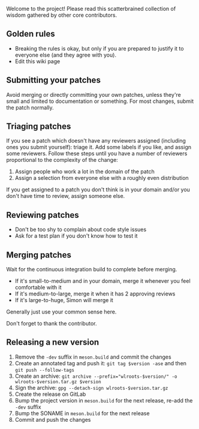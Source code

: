 Welcome to the project! Please read this scatterbrained collection of wisdom gathered by other core contributors.

## Golden rules

- Breaking the rules is okay, but only if you are prepared to justify it to everyone else (and they agree with you).
- Edit this wiki page

## Submitting your patches

Avoid merging or directly committing your own patches, unless they're small and limited to documentation or something. For most changes, submit the patch normally.

## Triaging patches

If you see a patch which doesn't have any reviewers assigned (including ones you submit yourself): triage it. Add some labels if you like, and assign some reviewers. Follow these steps until you have a number of reviewers proportional to the complexity of the change:

1. Assign people who work a lot in the domain of the patch
2. Assign a selection from everyone else with a roughly even distribution

If you get assigned to a patch you don't think is in your domain and/or you don't have time to review, assign someone else.

## Reviewing patches

- Don't be too shy to complain about code style issues
- Ask for a test plan if you don't know how to test it

## Merging patches

Wait for the continuous integration build to complete before merging.

- If it's small-to-medium and in your domain, merge it whenever you feel comfortable with it
- If it's medium-to-large, merge it when it has 2 approving reviews
- If it's large-to-huge, Simon will merge it

Generally just use your common sense here.

Don't forget to thank the contributor.

## Releasing a new version

1. Remove the `-dev` suffix in `meson.build` and commit the changes
2. Create an annotated tag and push it: `git tag $version -ase` and then `git push --follow-tags`
3. Create an archive: `git archive --prefix="wlroots-$version/" -o wlroots-$version.tar.gz $version`
4. Sign the archive: `gpg --detach-sign wlroots-$version.tar.gz`
5. Create the release on GitLab
6. Bump the project version in `meson.build` for the next release, re-add the `-dev` suffix
7. Bump the SONAME in `meson.build` for the next release
8. Commit and push the changes